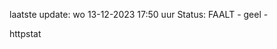 laatste update: 
wo 13-12-2023 17:50   uur 
Status: FAALT - geel - 
<div class="service Y">httpstat</div>